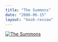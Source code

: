```yaml
---
title: "The Summons"
date: "2006-06-15"
layout: "book-review"
---
```


[![The Summons](images/The-Summons.jpg)](https://srikanthperinkulam.com/wp-content/uploads/2014/10/The-Summons.jpg)
